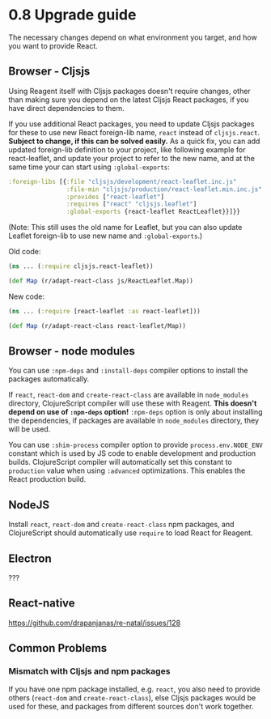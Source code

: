 # 0.8 Upgrade guide

The necessary changes depend on what environment you target, and
how you want to provide React.

## Browser - Cljsjs

Using Reagent itself with Cljsjs packages doesn't require changes,
other than making sure you depend on the latest Cljsjs React packages,
if you have direct dependencies to them.

If you use additional React packages, you need to update Cljsjs packages
for these to use new React foreign-lib name, `react` instead of `cljsjs.react`.
**Subject to change, if this can be solved easily.**
As a quick fix, you can add updated foreign-lib definition to your project,
like following example for react-leaflet, and update your project
to refer to the new name, and at the same time your can start using
`:global-exports`:

```cljs
:foreign-libs [{:file "cljsjs/development/react-leaflet.inc.js"
                :file-min "cljsjs/production/react-leaflet.min.inc.js"
                :provides ["react-leaflet"]
                :requires ["react" "cljsjs.leaflet"]
                :global-exports {react-leaflet ReactLeaflet}}]}}
```

(Note: This still uses the old name for Leaflet, but you can also
update Leaflet foreign-lib to use new name and `:global-exports`.)

Old code:
```cljs
(ns ... (:require cljsjs.react-leaflet))

(def Map (r/adapt-react-class js/ReactLeaflet.Map))
```

New code:
```cljs
(ns ... (:require [react-leaflet :as react-leaflet]))

(def Map (r/adapt-react-class react-leaflet/Map))
```

## Browser - node modules

You can use `:npm-deps` and `:install-deps` compiler options to
install the packages automatically.

If `react`, `react-dom` and `create-react-class` are available in `node_modules`
directory, ClojureScript compiler will use these with Reagent. **This
doesn't depend on use of `:npm-deps` option!** `:npm-deps` option is only about
installing the dependencies, if packages are available in `node_modules`
directory, they will be used.

You can use `:shim-process` compiler option to provide `process.env.NODE_ENV`
constant which is used by JS code to enable development and production
builds. ClojureScript compiler will automatically set this constant to
`production` value when using `:advanced` optimizations. This enables
the React production build.

## NodeJS

Install `react`, `react-dom` and `create-react-class` npm packages,
and ClojureScript should automatically use `require` to
load React for Reagent.

## Electron

???

## React-native

https://github.com/drapanjanas/re-natal/issues/128

## Common Problems

### Mismatch with Cljsjs and npm packages

If you have one npm package installed, e.g. `react`, you also need
to provide others (`react-dom` and `create-react-class`), else
Cljsjs packages would be used for these, and packages from different sources
don't work together.
